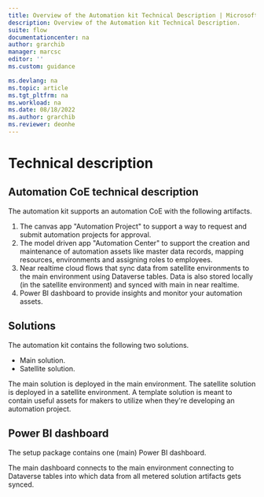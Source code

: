 ```yaml
---
title: Overview of the Automation kit Technical Description | Microsoft Docs
description: Overview of the Automation kit Technical Description.
suite: flow
documentationcenter: na
author: grarchib
manager: marcsc
editor: ''
ms.custom: guidance

ms.devlang: na
ms.topic: article
ms.tgt_pltfrm: na
ms.workload: na
ms.date: 08/18/2022
ms.author: grarchib
ms.reviewer: deonhe
---
```


# Technical description

## Automation CoE technical description

The automation kit supports an automation CoE with the following artifacts.

1. The canvas app "Automation Project" to support a way to request and submit automation projects for approval.
1. The model driven app "Automation Center" to support the creation and maintenance of automation assets like master data records, mapping resources, environments and assigning roles to employees.
1. Near realtime cloud flows that sync data from satellite environments to the main environment using Dataverse tables. Data is also stored locally (in the satellite environment) and synced with main in near realtime.
1. Power BI dashboard to provide insights and monitor your automation assets.

## Solutions

The automation kit contains the following two solutions.

- Main solution.
- Satellite solution.

The main solution is deployed in the main environment. The satellite solution is deployed in a satellite environment. A template solution is meant to contain useful assets for makers to utilize when they're developing an automation project.

## Power BI dashboard

The setup package contains one (main) Power BI dashboard.

The main dashboard connects to the main environment connecting to Dataverse tables into which data from all metered solution artifacts gets synced.

